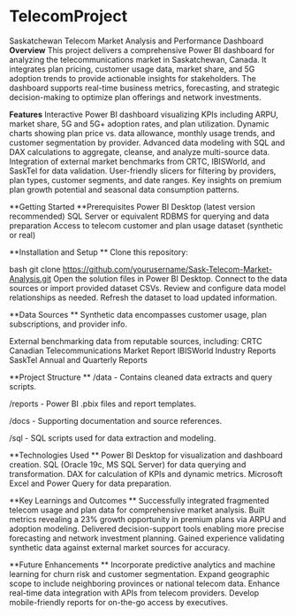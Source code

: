 # TelecomProject
Saskatchewan Telecom Market Analysis and Performance Dashboard
**Overview**
This project delivers a comprehensive Power BI dashboard for analyzing the telecommunications market in Saskatchewan, Canada. It integrates plan pricing, customer usage data, market share, and 5G adoption trends to provide actionable insights for stakeholders. The dashboard supports real-time business metrics, forecasting, and strategic decision-making to optimize plan offerings and network investments.

**Features**
Interactive Power BI dashboard visualizing KPIs including ARPU, market share, 5G and 5G+ adoption rates, and plan utilization.
Dynamic charts showing plan price vs. data allowance, monthly usage trends, and customer segmentation by provider.
Advanced data modeling with SQL and DAX calculations to aggregate, cleanse, and analyze multi-source data.
Integration of external market benchmarks from CRTC, IBISWorld, and SaskTel for data validation.
User-friendly slicers for filtering by providers, plan types, customer segments, and date ranges.
Key insights on premium plan growth potential and seasonal data consumption patterns.

**Getting Started
**Prerequisites
Power BI Desktop (latest version recommended)
SQL Server or equivalent RDBMS for querying and data preparation
Access to telecom customer and plan usage dataset (synthetic or real)

**Installation and Setup
**
Clone this repository:

bash
git clone https://github.com/yourusername/Sask-Telecom-Market-Analysis.git
Open the solution files in Power BI Desktop.
Connect to the data sources or import provided dataset CSVs.
Review and configure data model relationships as needed.
Refresh the dataset to load updated information.

**Data Sources
**
Synthetic data encompasses customer usage, plan subscriptions, and provider info.

External benchmarking data from reputable sources, including:
CRTC Canadian Telecommunications Market Report
IBISWorld Industry Reports
SaskTel Annual and Quarterly Reports

**Project Structure
**
/data - Contains cleaned data extracts and query scripts.

/reports - Power BI .pbix files and report templates.

/docs - Supporting documentation and source references.

/sql - SQL scripts used for data extraction and modeling.

**Technologies Used
**
Power BI Desktop for visualization and dashboard creation.
SQL (Oracle 19c, MS SQL Server) for data querying and transformation.
DAX for calculation of KPIs and dynamic metrics.
Microsoft Excel and Power Query for data preparation.

**Key Learnings and Outcomes
**
Successfully integrated fragmented telecom usage and plan data for comprehensive market analysis.
Built metrics revealing a 23% growth opportunity in premium plans via ARPU and adoption modeling.
Delivered decision-support tools enabling more precise forecasting and network investment planning.
Gained experience validating synthetic data against external market sources for accuracy.

**Future Enhancements
**
Incorporate predictive analytics and machine learning for churn risk and customer segmentation.
Expand geographic scope to include neighboring provinces or national telecom data.
Enhance real-time data integration with APIs from telecom providers.
Develop mobile-friendly reports for on-the-go access by executives.
